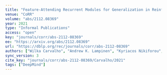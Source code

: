 ```yaml
---
title: "Feature-Attending Recurrent Modules for Generalization in Reinforcement Learning."
venue: "CoRR"
volume: "abs/2112.08369"
year: 2021
type: "Informal Publications"
access: "open"
key: "journals/corr/abs-2112-08369"
ee: "https://arxiv.org/abs/2112.08369"
url: "https://dblp.org/rec/journals/corr/abs-2112-08369"
authors: ["Wilka Carvalho", "Andrew K. Lampinen", "Kyriacos Nikiforou", "Felix Hill", "Murray Shanahan"]
sync_version: 3
cite_key: "journals/corr/abs-2112-08369/Carvalho/2021"
tags: ["DeepMind"]
---
```

